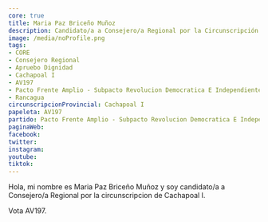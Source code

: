 ```yaml
---
core: true
title: Maria Paz Briceño Muñoz
description: Candidato/a a Consejero/a Regional por la Circunscripción de Cachapoal I
image: /media/noProfile.png
tags:
- CORE
- Consejero Regional
- Apruebo Dignidad
- Cachapoal I
- AV197
- Pacto Frente Amplio - Subpacto Revolucion Democratica E Independientes - Independientes
- Rancagua
circunscripcionProvincial: Cachapoal I
papeleta: AV197
partido: Pacto Frente Amplio - Subpacto Revolucion Democratica E Independientes - Independientes
paginaWeb:
facebook:
twitter:
instagram:
youtube:
tiktok:
---
```

Hola, mi nombre es Maria Paz Briceño Muñoz y soy candidato/a a Consejero/a Regional por la circunscripcion de Cachapoal I.

Vota AV197.
